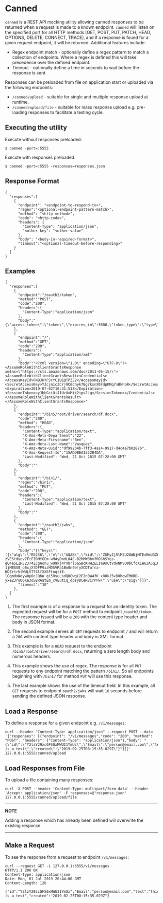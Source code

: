 # Canned

`canned` is a REST API mocking utility allowing canned responses to be returned when a request is made to a known
endpoint. `canned` will listen on the specified port for all HTTP methods [GET, POST, PUT, PATCH, HEAD, OPTIONS,
DELETE, CONNECT, TRACE], and if a response is found for a given request endpoint, it will be returned.  Additional
features include:

* Regex endpoint match - optionally define a regex pattern to match a collection of endpoints.  Where a regex is defined
this will take precedence over the defined endpoint.
* Timeout - optionally define a time in seconds to wait before the response is sent.

Responses can be preloaded from file on application start or uploaded via the following endpoints:

* `/canned/upload` - suitable for single and multiple response upload at runtime.
* `/canned/upload/file` - suitable for mass response upload e.g. pre-loading responses to facilitate a testing cycle.

## Executing the utility

Execute without responses preloaded:
```
$ canned -port=:5555
```
Execute with responses preloaded:
```
$ canned -port=:5555 -responses=responses.json
```
## Response Format
```
{
  "responses":[
    {
      "endpoint": "<endpoint-to-respond-to>",
      "regex":"<optional-endpoint-pattern-match>",
      "method": "<http-method>",
      "code": "<http-code>",
      "headers": {
        "Content-Type": "application/json",
        "<other-key": "<other-value"
      },
      "body": "<body-in-required-format>",
      "timeout":"<optional-timeout-before-responding>"
    }
  ]
}
```

## Examples
```
{
  "responses":[
    {
      "endpoint":"/oauth2/token",
      "method":"POST",
      "code":"200",
      "headers":{
        "Content-Type":"application/json"
      },
      "body":"{\"access_token\":\"token\",\"expires_in\":3600,\"token_type\":\"type\"}"
    },
    {
      "endpoint":"/",
      "method":"GET",
      "code":"200",
      "headers":{
        "Content-Type":"application/xml"
      },
      "body":"<?xml version=\"1.0\" encoding=\"UTF-8\"?><AssumeRoleWithClientGrantsResponse xmlns=\"https://sts.amazonaws.com/doc/2011-06-15/\"><AssumeRoleWithClientGrantsResult><Credentials><AccessKeyId>FNBJHYPJYYC1UEQTPZJ2</AccessKeyId><SecretAccessKey>YJcjm1c3Crj9C6Chyk7Eg7kxnX0FdpKMq7nBkhoR</SecretAccessKey><Expiration>2019-07-02T18:31:51Z</Expiration><SessionToken>eyJhbGciOiJIUzUxMik2ips2Lg</SessionToken></Credentials></AssumeRoleWithClientGrantsResult></AssumeRoleWithClientGrantsResponse>"
    },
    {
      "endpoint":"/bin5/root/driver/search/df.docx",
      "code":"200",
      "method": "HEAD",
      "headers":{
        "Content-Type":"application/text",
        "X-Amz-Meta-Department":"22",
        "X-Amz-Meta-Firstname":"Ben",
        "X-Amz-Meta-Last-Name":"Vasquez",
        "X-Amz-Meta-Uuid":"df99234b-7ff3-4a14-9917-d4c4a7b02876",
        "X-Amz-Request-Id":"15ADD8EA152284DA",
        "Last-Modified": "Wed, 21 Oct 2015 07:28:00 GMT"
      },
      "body":""
    },
    {
      "endpoint":"/bin1/",
      "regex":"/bin1/",
      "method": "PUT",
      "code":"200",
      "headers":{
        "Content-Type":"application/text",
        "Last-Modified": "Wed, 21 Oct 2015 07:28:00 GMT"
      },
      "body":""
    },
    {
      "endpoint":"/oauth2/jwks",
      "method": "GET",
      "code":"200",
      "headers":{
        "Content-Type":"application/json"
      },
      "body":"{\"keys\":[{\"alg\":\"RS256\",\"e\":\"AQAB\",\"kid\":\"ZGMyZjRlM2U2OWNjMTExMmU3ZGRmNzk5NjNhZTBhMmNlYmE0YTZhNw\",\"kty\":\"RSA\",\"n\":\"xoQ4-zVEStdycv7FtFIBMYGEm_wMAyDndL04E-D2hMW0hvfRDGhSYgs-qQ4e5LZHJ2J74ZJgAonu_wO9kj4YVbrl5GSBcKHHZELza9sCtVdwNMvO0bCfcX1WG3A5qI0d0xXUm2AWpeTETyWZ8xKzVr_oRnlM8wotq6Q-1jM8SS8_o6xjXfDFP9izHDSVRa1BmOn9efyXCDTufna-HDZrtrktWdLVT74lfXXEFtmqttE-lGqmdoNoyw0pOcJQhW_gi5RyuLsdQ8CwgC2F2n0W4fK_x8OkJ5vB0hqwTMHDD-yxeZJruO6Ke3o5BRAatEm_cVEutCq_dpsyDCeRvirPPw\",\"use\":\"sig\"}]}",
      "timeout":"10"
    },
  ]
}
```
1. The first example is of a response to a request for an identity token.  The expected request will be for a `POST`
method to endpoint `/oauth2/token`.  The response issued will be a `200` with the content type header and body
in JSON format.

2. The second example serves all `GET` requests to endpoint `/` and will return a `200` with content type header and
body in XML format.

3. This example is for a `HEAD` request to the endpoint `/bin5/root/driver/search/df.docx`, returning a zero length
body and numerous headers.

4. This example shows the use of regex.  The response is for all `PUT` requests to eny endpoint matching the pattern
`/bin1/`.  So all endpoints beginning with `/bin1/` for method `PUT` will use this response.

5. The last example shows the use of the timeout field.  In this example, all `GET` requests to endpoint `oauth2/jwks`
will wait `10` seconds before sending the defined JSON response.

## Load a Response

To define a response for a given endpoint e.g. `/v1/messages`:
```
curl --header "Content-Type: application/json" --request POST --data '{"responses": [{"endpoint": "/v1/messages","code": "200", "method": "POST", "headers": {"Content-Type": "application/json"},"body": "{\"id\":\"Y2lzY29zcGFS0xMWUI1YmUz\",\"Email\":\"person@email.com\",\"text\":\"this is a test\",\"created\":\"2019-02-25T08:15:35.029Z\"}"}]}' 127.0.0.1:5555/canned/upload
```
## Load Responses from File
To upload a file containing many responses:
```
curl -X POST --header 'Content-Type: multipart/form-data' --header 'Accept: application/json' -F responses=@"response.json" 127.0.0.1:5555/canned/upload/file
```
---
**NOTE**

Adding a response which has already been defined will overwrite the existing response.
___

## Make a Request
To see the response from a request to endpoint `/v1/messages`:
```
curl --request GET -i 127.0.0.1:5555/v1/messages
HTTP/1.1 200 OK
Content-Type: application/json
Date: Mon, 01 Jul 2019 20:44:00 GMT
Content-Length: 120

{"id":"Y2lzY29zcGFS0xMWUI1YmUz","Email":"person@email.com","text":"this is a test","created":"2019-02-25T08:15:35.029Z"}
```

